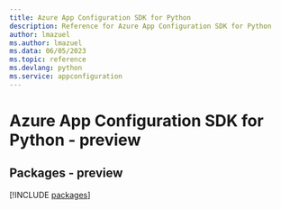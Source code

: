 ```yaml
---
title: Azure App Configuration SDK for Python
description: Reference for Azure App Configuration SDK for Python
author: lmazuel
ms.author: lmazuel
ms.data: 06/05/2023
ms.topic: reference
ms.devlang: python
ms.service: appconfiguration
---
```

# Azure App Configuration SDK for Python - preview
## Packages - preview
[!INCLUDE [packages](app-configuration-index.md)]